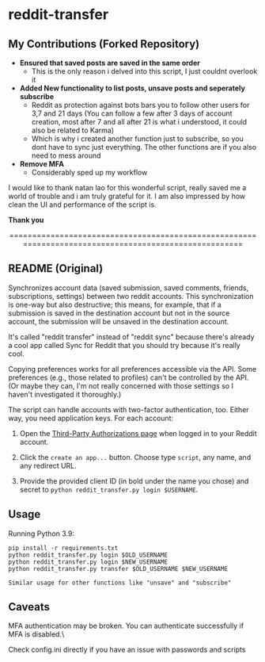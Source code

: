 # reddit-transfer

## My Contributions (Forked Repository)

- **Ensured that saved posts are saved in the same order**
   - This is the only reason i delved into this script, I just couldnt overlook it
- **Added New functionality to list posts, unsave posts and seperately subscribe**
   - Reddit as protection against bots bars you to follow other users for 3,7 and 21 days (You can follow a few after 3 days of account creation, most after 7 and all after 21 is what i understood, it could also be related to Karma)
   - Which is why i created another function just to subscribe, so you dont have to sync just everything. The other functions are if you also need to mess around
- **Remove MFA**
   - Considerably sped up my workflow

I would like to thank natan lao for this wonderful script, really saved me a world of trouble and i am truly grateful for it. I am also impressed by how clean the UI and performance of the script is.

**Thank you**

<center>
======================================================================================================
</center>

## README (Original)

Synchronizes account data (saved submission, saved comments, friends,
subscriptions, settings) between two reddit accounts. This synchronization is
one-way but also destructive; this means, for example, that if a submission is
saved in the destination account but not in the source account, the submission
will be unsaved in the destination account.

It's called "reddit transfer" instead of "reddit sync" because there's already a
cool app called Sync for Reddit that you should try because it's really cool.

Copying preferences works for all preferences accessible via the API. Some
preferences (e.g., those related to profiles) can't be controlled by the API.
(Or maybe they can, I'm not really concerned with those settings so I haven't
investigated it thoroughly.)

The script can handle accounts with two-factor authentication, too. Either way,
you need application keys. For each account:

1. Open the [Third-Party Authorizations page](https://www.reddit.com/prefs/apps)
   when logged in to your Reddit account.

2. Click the `create an app...` button. Choose type `script`, any name, and any
   redirect URL.

3. Provide the provided client ID (in bold under the name you chose) and secret
   to `python reddit_transfer.py login $USERNAME`.

## Usage

Running Python 3.9:

    pip install -r requirements.txt
    python reddit_transfer.py login $OLD_USERNAME
    python reddit_transfer.py login $NEW_USERNAME
    python reddit_transfer.py transfer $OLD_USERNAME $NEW_USERNAME


`Similar usage for other functions like "unsave" and "subscribe"`

## Caveats

MFA authentication may be broken. You can authenticate successfully if MFA is
disabled.\

Check config.ini directly if you have an issue with passwords and scripts

